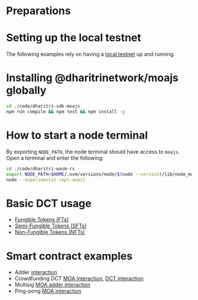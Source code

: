 # Preparations

# Setting up the local testnet

The following examples rely on having a [local testnet](https://docs.dharitri.com/developers/setup-local-testnet/) up and running.

# Installing @dharitrinetwork/moajs globally

```bash
cd ./code/dharitri-sdk-moajs
npm run compile && npm test && npm install -g
```

# How to start a node terminal

By exporting `NODE_PATH`, the node terminal should have access to `moajs`.
Open a terminal and enter the following:

```bash
cd ./code/dharitri-wasm-rs
export NODE_PATH=$HOME/.nvm/versions/node/$(node --version)/lib/node_modules
node --experimental-repl-await
```

# Basic DCT usage

- [Fungible Tokens (FTs)](dct-FT-fungible-tokens.md)
- [Semi-Fungible Tokens (SFTs)](dct-SFT-semi-fungible-tokens.md)
- [Non-Fungible Tokens (NFTs)](dct-NFT-non-fungible-tokens.md)

# Smart contract examples

- Adder [interaction](../../../contracts/examples/adder/interaction/Adder.moajs.md)
- Crowdfunding DCT [MOA interaction](../../../contracts/examples/crowdfunding-dct/interaction/Crowdfunding-moa.moajs.md), [DCT interaction](../../../contracts/examples/crowdfunding-dct/interaction/Crowdfunding-dct.moajs.md)
- Multisig [MOA adder interaction](../../../contracts/examples/multisig/interaction/Multisig-adder-moa.moajs.md)
- Ping-pong [MOA interaction](../../../contracts/examples/ping-pong-moa/interaction/Ping-pong-moa.moajs.md)
